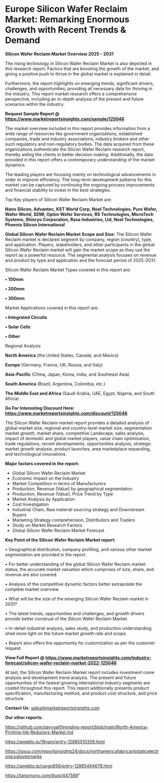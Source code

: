 # Europe Silicon Wafer Reclaim Market: Remarking Enormous Growth with Recent Trends & Demand

<Strong> Silicon Wafer Reclaim Market Overview 2025 - 2031</strong>

The rising technology in Silicon Wafer Reclaim Market is also depicted in this research report. Factors that are boosting the growth of the market, and giving a positive push to thrive in the global market is explained in detail.

Furthermore, the report highlights on emerging trends, significant drivers, challenges, and opportunities, providing all necessary data for thriving in the industry. This report market research offers a comprehensive perspective, including an in-depth analysis of the present and future scenarios within the industry.

<strong>Request Sample Report @ <a href=https://www.marketreportsinsights.com/sample/125046>https://www.marketreportsinsights.com/sample/125046</a></strong>

The market overview included in this report provides information from a wide range of resources like government organizations, established companies, trade and industry associations, industry brokers and other such regulatory and non-regulatory bodies. The data acquired from these organizations authenticate the Silicon Wafer Reclaim research report, thereby aiding the clients in better decision making. Additionally, the data provided in this report offers a contemporary understanding of the market dynamics.

The leading players are focusing mainly on technological advancements in order to improve efficiency. The long-term development patterns for this market can be captured by continuing the ongoing process improvements and financial stability to invest in the best strategies.

Top Key players of Silicon Wafer Reclaim Market are:

<strong>Nano Silicon, Advantec, KST World Corp, Noel Technologies, Pure Wafer, Wafer World, SEMI, Optim Wafer Services, RS Technologies, MicroTech Systems, Shinryo Corporation, Rasa Industries, Ltd, Noel Technologies, Phoenix Silicon International</strong>

<strong><b>Global Silicon Wafer Reclaim Market Scope and Size:</b></strong>
The Silicon Wafer Reclaim market is declared segment by company, region (country), type, and application. Players, stakeholders, and other participants in the global Silicon Wafer Reclaim market will gain the market scope as they use the report as a powerful resource. The segmental analysis focuses on revenue and product by type and application and the forecast period of 2025-2031.

Silicon Wafer Reclaim Market Types covered in this report are:

<strong>• 150mm

• 200mm

• 300mm</strong>

Market Applications covered in this report are:

<strong>• Integrated Circuits

• Solar Cells

• Other</strong> 

Regional Analysis

<strong>North America</strong> (the United States, Canada, and Mexico)

<strong>Europe</strong> (Germany, France, UK, Russia, and Italy)

<strong>Asia-Pacific</strong> (China, Japan, Korea, India, and Southeast Asia)

<strong>South America</strong> (Brazil, Argentina, Colombia, etc.)

<strong>The Middle East and Africa</strong> (Saudi Arabia, UAE, Egypt, Nigeria, and South Africa)

<strong>Go For Interesting Discount Here: <a href=https://www.marketreportsinsights.com/discount/125046>https://www.marketreportsinsights.com/discount/125046</a></strong>

The Silicon Wafer Reclaim market report provides a detailed analysis of global market size, regional and country-level market size, segmentation market growth, market share, competitive Landscape, sales analysis, impact of domestic and global market players, value chain optimization, trade regulations, recent developments, opportunities analysis, strategic market growth analysis, product launches, area marketplace expanding, and technological innovations.

<strong><b>Major factors covered in the report:</b></strong>
<ul>
  <li>Global Silicon Wafer Reclaim Market </li>
  <li>Economic Impact on the Industry</li>
  <li>Market Competition in terms of Manufacturers</li>
  <li>Production, Revenue (Value) by geographical segmentation</li>
  <li>Production, Revenue (Value), Price Trend by Type</li>
  <li>Market Analysis by Application</li>
  <li>Cost Investigation</li>
  <li>Industrial Chain, Raw material sourcing strategy and Downstream Buyers</li>
  <li>Marketing Strategy comprehension, Distributors and Traders</li>
  <li>Study on Market Research Factors</li>
  <li>Global Silicon Wafer Reclaim Market Forecast</li>
</ul>

<strong><b>Key Point of the Silicon Wafer Reclaim Market report:</b></strong>

• Geographical distribution, company profiling, and various other market segmentation are provided in the report.

• For better understanding of the global Silicon Wafer Reclaim market status, the accurate market valuation which comprises of size, share, and revenue are also covered.

• Analysis of the competitive dynamic factors better extrapolate the complete market overview

• What will be the size of the emerging Silicon Wafer Reclaim market in 2031?

• The latest trends, opportunities and challenges, and growth drivers provide better construal of the Silicon Wafer Reclaim Market.

• In-detail industrial analysis, sales study, and production understanding shed more light on the future market growth rate and scope.

• Report also offers the opportunity for customization as per the customer request.

<strong><b>View Full Report @ <a href=https://www.marketreportsinsights.com/industry-forecast/silicon-wafer-reclaim-market-2022-125046>https://www.marketreportsinsights.com/industry-forecast/silicon-wafer-reclaim-market-2022-125046</a></b></strong>


At last, the Silicon Wafer Reclaim Market report includes investment come analysis and development trend analysis. The present and future opportunities of the fastest growing international industry segments are coated throughout this report. This report additionally presents product specification, manufacturing method, and product cost structure, and price structure.

<strong>Contact Us:</strong>
sales@marketreportsinsights.com

<strong>Our other reports:</strong>

<a href=https://github.com/sayysaif/trending-report/blob/main/North-America-Printing-Ink-Reducers-Market.md>https://github.com/sayysaif/trending-report/blob/main/North-America-Printing-Ink-Reducers-Market.md</a>

<a href=https://ameblo.jp/18yam/entry-12885510359.html>https://ameblo.jp/18yam/entry-12885510359.html</a>

<a href=https://issuu.com/reportsinsights24/docs/northamericafabricantistaticelectronicsglovesmarke>https://issuu.com/reportsinsights24/docs/northamericafabricantistaticelectronicsglovesmarke</a>

<a href=https://ameblo.jp/cargo656/entry-12885494678.html>https://ameblo.jp/cargo656/entry-12885494678.html</a>

<a href=https://tanomuno.com/illust/447589>https://tanomuno.com/illust/447589</a>"
